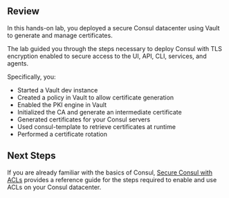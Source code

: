 ## Review

In this hands-on lab, you deployed a secure Consul datacenter using
Vault to generate and manage certificates.

The lab guided you through the steps necessary to deploy Consul
with TLS encryption enabled to secure access to the UI, API, CLI,
services, and agents.

Specifically, you:

- Started a Vault dev instance
- Created a policy in Vault to allow certificate generation
- Enabled the PKI engine in Vault
- Initialized the CA and generate an intermediate certificate
- Generated certificates for your Consul servers
- Used consul-template to retrieve certificates at runtime
- Performed a certificate rotation

## Next Steps

If you are already familiar with the basics of Consul,
[Secure Consul with ACLs](https://learn.hashicorp.com/consul/security-networking/production-acls)
provides a reference guide for the steps required to
enable and use ACLs on your Consul datacenter.
